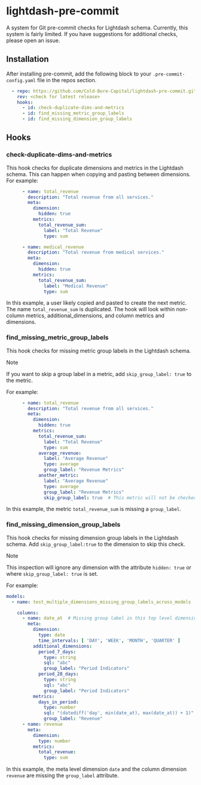 # lightdash-pre-commit
A system for Git pre-commit checks for Lightdash schema. Currently, this system is fairly limited. If you have suggestions for additional checks, please open an issue.

## Installation
After installing pre-commit, add the following block to your `.pre-commit-config.yaml` file in the repos section.

```yaml
  - repo: https://github.com/Cold-Bore-Capital/lightdash-pre-commit.git
    rev: <check for latest release>
    hooks:
      - id: check-duplicate-dims-and-metrics
      - id: find_missing_metric_group_labels
      - id: find_missing_dimension_group_labels
```

## Hooks

### check-duplicate-dims-and-metrics
This hook checks for duplicate dimensions and metrics in the Lightdash schema. This can happen when copying and pasting between dimensions. For example:

```yaml
      - name: total_revenue
        description: "Total revenue from all services."
        meta:
          dimension:
            hidden: true
          metrics:
            total_revenue_sum:
              label: "Total Revenue"
              type: sum

      - name: medical_revenue
        description: "Total revenue from medical services."
        meta:
          dimension:
            hidden: true
          metrics:
            total_revenue_sum:
              label: "Medical Revenue"
              type: sum
```

In this example, a user likely copied and pasted to create the next metric. The name `total_revenue_sum` is duplicated. The hook will look within non-column metrics, additional_dimensions, and column metrics and dimensions.

### find_missing_metric_group_labels
This hook checks for missing metric group labels in the Lightdash schema. 

> [!NOTE]
> If you want to skip a group label in a metric, add `skip_group_label: true` to the metric. 

For example:

```yaml
      - name: total_revenue
        description: "Total revenue from all services."
        meta:
          dimension:
            hidden: true
          metrics:
            total_revenue_sum:
              label: "Total Revenue"
              type: sum
            average_revenue:
              label: "Average Revenue"
              type: average
              group_label: "Revenue Metrics"
            another_metric:
              label: "Average Revenue"
              type: average
              group_label: "Revenue Metrics"
              skip_group_label: true  # This metric will not be checked
```

In this example, the metric `total_revenue_sum` is missing a `group_label`.

### find_missing_dimension_group_labels
This hook checks for missing dimension group labels in the Lightdash schema. Add `skip_group_label:true` to the dimension to skip this check.

> [!NOTE]
> This inspection will ignore any dimension with the attribute `hidden: true` or where `skip_group_label: true` is set.


For example:

```yaml
models:
  - name: test_multiple_dimensions_missing_group_labels_across_models

    columns:
      - name: date_at  # Missing group label in this top level dimension
        meta:
          dimension:
            type: date
            time_intervals: [ 'DAY', 'WEEK', 'MONTH', 'QUARTER' ]
          additional_dimensions:
            period_7_days:
              type: string
              sql: "abc"
              group_label: "Period Indicators"
            period_28_days:
              type: string
              sql: "abc"
              group_label: "Period Indicators"
          metrics:
            days_in_period:
              type: number
              sql: "(datediff('day', min(date_at), max(date_at)) + 1)"
              group_label: "Revenue"
      - name: revenue
        meta:
          dimension:
            type: number
          metrics:
            total_revenue:
              type: sum
```

In this example, the meta level dimension `date` and the column dimension `revenue` are missing the `group_label` attribute.
